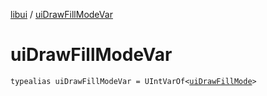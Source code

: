 [libui](README.md) / [uiDrawFillModeVar](ui-draw-fill-mode-var.md)

# uiDrawFillModeVar

`typealias uiDrawFillModeVar = UIntVarOf<`[`uiDrawFillMode`](ui-draw-fill-mode.md)`>`
